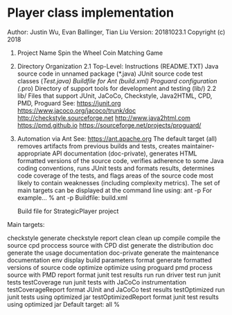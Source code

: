 # Player class implementation
Author: Justin Wu, Evan Ballinger, Tian Liu
Version: 20181023.1
Copyright (c) 2018
1. Project Name
Spin the Wheel Coin Matching Game
2. Directory Organization
2.1 Top-Level:
Instructions (README.TXT)
Java source code in unnamed package (*.java)
JUnit source code test classes (*Test.java)
Buildfile for Ant (build.xml)
Proguard configuration (*.pro)
Directory of support tools for development and testing (lib/)
2.2 lib/
Files that support JUnit, JaCoCo, Checkstyle, Java2HTML, CPD, PMD, Proguard
See:
https://junit.org
https://www.jacoco.org/jacoco/trunk/doc
http://checkstyle.sourceforge.net
http://www.java2html.com
https://pmd.github.io
https://sourceforge.net/projects/proguard/
3. Automation via Ant
See: https://ant.apache.org
The default target (all) removes artifacts from previous builds and tests, creates maintainer-appropriate API documentation (doc-private), generates HTML formatted versions of the source code, verifies adherence to some Java coding conventions, runs JUnit tests and formats results, determines code coverage of the tests, and flags areas of the source code most likely to contain weaknesses (including complexity metrics).
The set of main targets can be displayed at the command line using: ant -p
For example...
% ant -p
Buildfile: build.xml

      Build file for StrategicPlayer project
  
Main targets:

 checkstyle           generate checkstyle report
 clean                clean up
 compile              compile the source
 cpd                  proccess source with CPD
 dist                 generate the distribution
 doc                  generate the usage documentation
 doc-private          generate the maintenance documentation
 env                  display build parameters
 format               generate formatted versions of source code
 optimize             optimize using proguard
 pmd                  process source with PMD
 report               format junit test results
 run                  run driver
 test                 run junit tests
 testCoverage         run junit tests with JaCoCo instrumentation
 testCoverageReport   format JUnit and JaCoCo test results
 testOptimized        run junit tests using optimized jar
 testOptimizedReport  format junit test results using optimized jar
Default target: all
%
